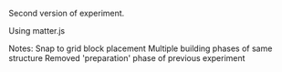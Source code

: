 Second version of experiment.

Using matter.js

Notes:
Snap to grid block placement
Multiple building phases of same structure
Removed 'preparation' phase of previous experiment
